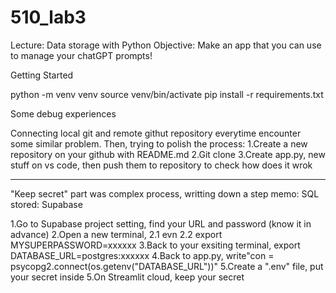 # 510_lab3

Lecture: Data storage with Python
Objective: Make an app that you can use to manage your chatGPT prompts!

Getting Started

python -m venv venv
source venv/bin/activate
pip install -r requirements.txt

Some debug experiences

Connecting local git and remote githut repository everytime encounter some similar problem.
Then, trying to polish the process:
1.Create a new repository on your github with README.md
2.Git clone
3.Create app.py, new stuff on vs code, then push them to repository to check how does it wrok

---

"Keep secret" part was complex process, writting down a step memo:
SQL stored: Supabase

1.Go to Supabase project setting, find your URL and password (know it in advance)
2.Open a new terminal,
2.1 evn
2.2 export MYSUPERPASSWORD=xxxxxx
3.Back to your exsiting terminal, export DATABASE_URL=postgres:xxxxxx
4.Back to app.py, write"con = psycopg2.connect(os.getenv("DATABASE_URL"))"
5.Create a ".env" file, put your secret inside
5.On Streamlit cloud, keep your secret
